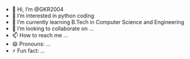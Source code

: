 - 👋 Hi, I’m @GKR2004
- 👀 I’m interested in python coding
- 🌱 I’m currently learning B.Tech in Computer Science and Engineering
- 💞️ I’m looking to collaborate on ...
- 📫 How to reach me ...
- 😄 Pronouns: ...
- ⚡ Fun fact: ...

<!---
GKR2004/GKR2004 is a ✨ special ✨ repository because its `README.md` (this file) appears on your GitHub profile.
You can click the Preview link to take a look at your changes.
--->
